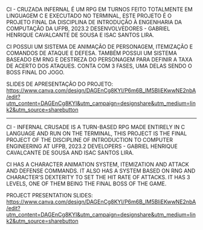 CI - CRUZADA INFERNAL É UM RPG EM TURNOS FEITO TOTALMENTE EM LINGUAGEM C E EXECUTADO NO TERMINAL, ESTE PROJETO É O PROJETO FINAL DA DISCIPLINA DE INTRODUÇÃO À ENGENHARIA DA COMPUTAÇÃO DA UFPB, 2023.2
DESENVOLVEDORES - GABRIEL HENRIQUE CAVALCANTE DE SOUSA E ISAC SANTOS LIRA.

CI POSSUI UM SISTEMA DE ANIMAÇÃO DE PERSONAGEM, ITEMIZAÇÃO E COMANDOS DE ATAQUE E DEFESA.
TAMBÉM POSSUI UM SISTEMA BASEADO EM RNG E DESTREZA DO PERSONAGEM PARA DEFINIR A TAXA DE ACERTO DOS ATAQUES.
CONTA COM 3 FASES, UMA DELAS SENDO O BOSS FINAL DO JOGO.

SLIDES DE APRESENTAÇÃO DO PROJETO: https://www.canva.com/design/DAGEnCg8KYI/P6m6B_IM5BIiEKwwNE2nbA/edit?utm_content=DAGEnCg8KYI&utm_campaign=designshare&utm_medium=link2&utm_source=sharebutton
________________________________________________________________________________________________________________________________________________________________________________________________________________________________________

CI - INFERNAL CRUSADE IS A TURN-BASED RPG MADE ENTIRELY IN C LANGUAGE AND RUN ON THE TERMINAL, THIS PROJECT IS THE FINAL PROJECT OF THE DISCIPLINE OF INTRODUCTION TO COMPUTER ENGINEERING AT UFPB, 2023.2 
DEVELOPERS - GABRIEL HENRIQUE CAVALCANTE DE SOUSA AND ISAC SANTOS LIRA.

CI HAS A CHARACTER ANIMATION SYSTEM, ITEMIZATION AND ATTACK AND DEFENSE COMMANDS.
IT ALSO HAS A SYSTEM BASED ON RNG AND CHARACTER'S DEXTERITY TO SET THE HIT RATE OF ATTACKS.
IT HAS 3 LEVELS, ONE OF THEM BEING THE FINAL BOSS OF THE GAME.

PROJECT PRESENTATION SLIDES: https://www.canva.com/design/DAGEnCg8KYI/P6m6B_IM5BIiEKwwNE2nbA/edit?utm_content=DAGEnCg8KYI&utm_campaign=designshare&utm_medium=link2&utm_source=sharebutton

